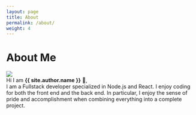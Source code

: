 ```yaml
---
layout: page
title: About
permalink: /about/
weight: 4
---
```


# **About Me**

[<img src="https://i.imgur.com/ZDVa1en.png">](https://www.phalguniroy.in/)<br>
Hi I am **{{ site.author.name }}** :wave:,<br>
I am a Fullstack developer specialized in Node.js and React.
I enjoy coding for both the front end and the back end. In particular, I enjoy the sense of pride and accomplishment when combining everything into a complete project.

<!-- <div class="row">
{% include about/skills.html title="Programming Skills" source=site.data.programming-skills %}
{% include about/skills.html title="Other Skills" source=site.data.other-skills %}
</div>

<div class="row">
{% include about/timeline.html %}
</div> -->